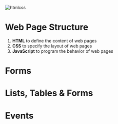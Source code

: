 ![htmlcss](https://i.ibb.co/JQnNcFF/1-l4x-ICb-IIYlz1-OTym-WCo-UTw-removebg-preview.png)

# Web Page Structure

1. **HTML** to define the content of web pages
2. **CSS** to specify the layout of web pages
3. **JavaScript** to program the behavior of web pages

# Forms
# Lists, Tables & Forms
# Events
